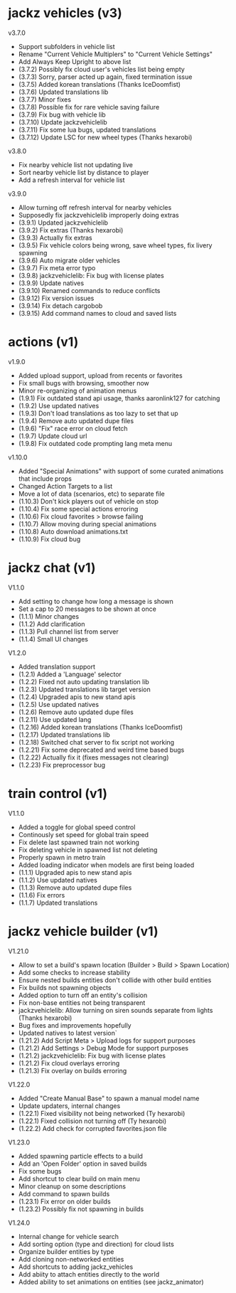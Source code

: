 # jackz vehicles (v3)
  
v3.7.0

* Support subfolders in vehicle list
* Rename "Current Vehicle Multiplers" to "Current Vehicle Settings"
* Add Always Keep Upright to above list
* (3.7.2) Possibly fix cloud user's vehicles list being empty
* (3.7.3) Sorry, parser acted up again, fixed termination issue
* (3.7.5) Added korean translations (Thanks IceDoomfist)
* (3.7.6) Updated translations lib
* (3.7.7) Minor fixes
* (3.7.8) Possible fix for rare vehicle saving failure
* (3.7.9) Fix bug with vehicle lib
* (3.7.10) Update jackzvehiclelib
* (3.7.11) Fix some lua bugs, updated translations
* (3.7.12) Update LSC for new wheel types (Thanks hexarobi)

v3.8.0

* Fix nearby vehicle list not updating live
* Sort nearby vehicle list by distance to player
* Add a refresh interval for vehicle list

v3.9.0

* Allow turning off refresh interval for nearby vehicles
* Supposedly fix jackzvehiclelib improperly doing extras
* (3.9.1) Updated jackzvehiclelib
* (3.9.2) Fix extras (Thanks hexarobi)
* (3.9.3) Actually fix extras
* (3.9.5) Fix vehicle colors being wrong, save wheel types, fix livery spawning
* (3.9.6) Auto migrate older vehicles
* (3.9.7) Fix meta error typo
* (3.9.8) jackzvehiclelib: Fix bug with license plates
* (3.9.9) Update natives
* (3.9.10) Renamed commands to reduce conflicts
* (3.9.12) Fix version issues
* (3.9.14) Fix detach cargobob
* (3.9.15) Add command names to cloud and saved lists

# actions (v1)

v1.9.0

* Added upload support, upload from recents or favorites
* Fix small bugs with browsing, smoother now
* Minor re-organizing of animation menus
* (1.9.1) Fix outdated stand api usage, thanks aaronlink127 for catching
* (1.9.2) Use updated natives
* (1.9.3) Don't load translations as too lazy to set that up
* (1.9.4) Remove auto updated dupe files
* (1.9.6) "Fix" race error on cloud fetch
* (1.9.7) Update cloud url
* (1.9.8) Fix outdated code prompting lang meta menu

v1.10.0

* Added "Special Animations" with support of some curated animations that include props
* Changed Action Targets to a list
* Move a lot of data (scenarios, etc) to separate file
* (1.10.3) Don't kick players out of vehicle on stop
* (1.10.4) Fix some special actions erroring
* (1.10.6) Fix cloud favorites > browse failing
* (1.10.7) Allow moving during special animations
* (1.10.8) Auto download animations.txt
* (1.10.9) Fix cloud bug

# jackz chat (v1)

V1.1.0

* Add setting to change how long a message is shown
* Set a cap to 20 messages to be shown at once
* (1.1.1) Minor changes
* (1.1.2) Add clarification
* (1.1.3) Pull channel list from server
* (1.1.4) Small UI changes

V1.2.0

* Added translation support
* (1.2.1) Added a 'Language' selector
* (1.2.2) Fixed not auto updating translation lib
* (1.2.3) Updated translations lib target version
* (1.2.4) Upgraded apis to new stand apis
* (1.2.5) Use updated natives
* (1.2.6) Remove auto updated dupe files
* (1.2.11) Use updated lang
* (1.2.16) Added korean translations (Thanks IceDoomfist)
* (1.2.17) Updated translations lib
* (1.2.18) Switched chat server to fix script not working
* (1.2.21) Fix some deprecated and weird time based bugs
* (1.2.22) Actually fix it (fixes messages not clearing)
* (1.2.23) Fix preprocessor bug

# train control (v1)

V1.1.0

* Added a toggle for global speed control
* Continously set speed for global train speed
* Fix delete last spawned train not working
* Fix deleting vehicle in spawned list not deleting
* Properly spawn in metro train
* Added loading indicator when models are first being loaded
* (1.1.1) Upgraded apis to new stand apis
* (1.1.2) Use updated natives
* (1.1.3) Remove auto updated dupe files
* (1.1.6) Fix errors
* (1.1.7) Updated translations

# jackz vehicle builder (v1)

V1.21.0

* Allow to set a build's spawn location (Builder > Build > Spawn Location)
* Add some checks to increase stability
* Ensure nested builds entities don't collide with other build entities
* Fix builds not spawning objects
* Added option to turn off an entity's collision
* Fix non-base entities not being transparent
* jackzvehiclelib: Allow turning on siren sounds separate from lights (Thanks hexarobi)
* Bug fixes and improvements hopefully
* Updated natives to latest version`
* (1.21.2) Add Script Meta > Upload logs for support purposes
* (1.21.2) Add Settings > Debug Mode for support purposes
* (1.21.2) jackzvehiclelib: Fix bug with license plates
* (1.21.2) Fix cloud overlays erroring
* (1.21.3) Fix overlay on builds erroring


V1.22.0

* Added "Create Manual Base" to spawn a manual model name
* Update updaters, internal changes
* (1.22.1) Fixed visibility not being networked (Ty hexarobi)
* (1.22.1) Fixed collision not turning off (Ty hexarobi)
* (1.22.2) Add check for corrupted favorites.json file

V1.23.0

* Added spawning particle effects to a build
* Add an 'Open Folder' option in saved builds
* Fix some bugs
* Add shortcut to clear build on main menu
* Minor cleanup on some descriptions
* Add command to spawn builds
* (1.23.1) Fix error on older builds
* (1.23.2) Possibly fix not spawning in builds

V1.24.0

* Internal change for vehicle search
* Add sorting option (type and direction) for cloud lists
* Organize builder entities by type
* Add cloning non-networked entities
* Add shortcuts to adding jackz_vehicles
* Add abiity to attach entities directly to the world
* Added ability to set animations on entities (see jackz_animator)
